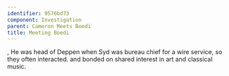 ```yaml
---
identifier: 9576bd73
component: Investigation
parent: Cameron Meets Boedi 
title: Meeting Boedi
---
```

, He was head of Deppen when Syd was bureau chief for a wire service, so
they often interacted. and bonded on shared interest in art and
classical music.
